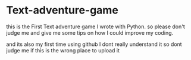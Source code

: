 # Text-adventure-game
this is the First Text adventure game I wrote with Python. so please don't judge me and give me some tips on how I could improve my coding.

and its also my first time using github I dont really understand it so dont judge me if this is the wrong place to upload it
